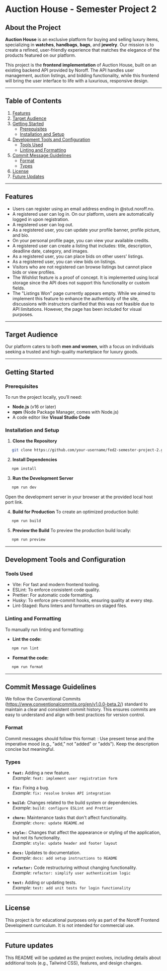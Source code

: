 # Auction House - Semester Project 2

## About the Project

**Auction House** is an exclusive platform for buying and selling luxury items, specializing in **watches**, **handbags**, **bags**, and **jewelry**. Our mission is to create a refined, user-friendly experience that matches the elegance of the products featured on our platform.

This project is the **frontend implementation** of Auction House, built on an existing backend API provided by Noroff. The API handles user management, auction listings, and bidding functionality, while this frontend will bring the user interface to life with a luxurious, responsive design.

---

## Table of Contents

1. [Features](#features)
2. [Target Audience](#target-audience)
3. [Getting Started](#getting-started)
   - [Prerequisites](#prerequisites)
   - [Installation and Setup](#installation-and-setup)
4. [Development Tools and Configuration](#development-tools-and-configuration)
   - [Tools Used](#tools-used)
   - [Linting and Formatting](#linting-and-formatting)
5. [Commit Message Guidelines](#commit-message-guidelines)
   - [Format](#format)
   - [Types](#types)
6. [License](#license)
7. [Future Updates](#future-updates)

---

## Features 

- Users can register using an email address ending in @stud.noroff.no.
- A registered user can log in. On our platform, users are automatically logged in upon registration.
- A registered user can log out.
- As a registered user, you can update your profile banner, profile picture, and bio.
- On your personal profile page, you can view your available credits.
- A registered user can create a listing that includes: title, description, deadline date, category, and images.
- As a registered user, you can place bids on other users' listings.
- As a registered user, you can view bids on listings.
- Visitors who are not registered can browse listings but cannot place bids or view profiles.
- The Wishlist feature is a proof of concept. It is implemented using local storage since the API does not support this functionality or custom fields.
- The "Listings Won" page currently appears empty. While we aimed to implement this feature to enhance the authenticity of the site, discussions with instructors clarified that this was not feasible due to API limitations. However, the page has been included for visual purposes.

---

## Target Audience

Our platform caters to both **men and women**, with a focus on individuals seeking a trusted and high-quality marketplace for luxury goods.

---

## Getting Started

### Prerequisites

To run the project locally, you’ll need:

- **Node.js** (v16 or later)
- **npm** (Node Package Manager, comes with Node.js)
- A code editor like **Visual Studio Code**

### Installation and Setup

1. **Clone the Repository**

```bash
   git clone https://github.com/your-username/fed2-semester-project-2.git
```

2. **Install Dependencies**

```bash
   npm install
```

3. **Run the Development Server**

```bash
   npm run dev
```

Open the development server in your browser at the provided local host port link.

4. **Build for Production**
   To create an optimized production build:

```bash
   npm run build
```

5. **Preview the Build**
   To preview the production build locally:

```bash
   npm run preview
```

---

## Development Tools and Configuration

### Tools Used

- Vite: For fast and modern frontend tooling.
- ESLint: To enforce consistent code quality.
- Prettier: For automatic code formatting.
- Husky: To enforce pre-commit hooks, ensuring quality at every step.
- Lint-Staged: Runs linters and formatters on staged files.

### Linting and Formatting

To manually run linting and formatting:

- **Lint the code:**

```bash
   npm run lint
```

- **Format the code:**

```bash
   npm run format
```

---

## Commit Message Guidelines

We follow the Conventional Commits (https://www.conventionalcommits.org/en/v1.0.0-beta.2/) standard to maintain a clear and consistent commit history. This ensures commits are easy to understand and align with best practices for version control.

### Format

Commit messages should follow this format:
<type>: <short description>
Use present tense and the imperative mood (e.g., "add," not "added" or "adds").
Keep the description concise but meaningful.

### Types

- **`feat:`** Adding a new feature.  
  _Example_: `feat: implement user registration form`

- **`fix:`** Fixing a bug.  
  _Example_: `fix: resolve broken API integration`

- **`build:`** Changes related to the build system or dependencies.  
  _Example_: `build: configure ESLint and Prettier`

- **`chore:`** Maintenance tasks that don't affect functionality.  
  _Example_: `chore: update README.md`

- **`style:`**: Changes that affect the appearance or styling of the application, but not its functionality.  
  _Example_: `style: update header and footer layout`

- **`docs:`** Updates to documentation.  
  _Example_: `docs: add setup instructions to README`

- **`refactor:`** Code restructuring without changing functionality.  
  _Example_: `refactor: simplify user authentication logic`

- **`test:`** Adding or updating tests.  
  _Example_: `test: add unit tests for login functionality`

---

## License

This project is for educational purposes only as part of the Noroff Frontend Development curriculum. It is not intended for commercial use.

---

## Future updates

This README will be updated as the project evolves, including details about additional tools (e.g., Tailwind CSS), features, and design changes.
